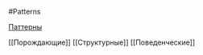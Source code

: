 #Patterns

[Паттерны](https://refactoring.guru/ru/design-patterns/catalog)

[[Порождающие]]
[[Структурные]]
[[Поведенческие]]